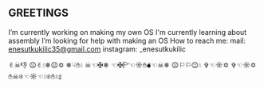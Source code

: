 ## GREETINGS


I’m currently working on making my own OS
I'm currently learning about assembly
I’m looking for help with making an OS
How to reach me: 
mail: enesutkukilic35@gmail.com
instagram:  _enesutkukilic

✌︎☠︎👎︎ ☹︎✌︎💧︎❄︎☹︎✡︎ 
❄︎☟︎✋︎💧︎ ☠︎☜︎✠︎❄︎ ☜︎✠︎🏱︎☜︎☼︎✋︎💣︎☜︎☠︎❄︎ 
☹︎⚐︎⚐︎😐︎💧︎ ✞︎☜︎☼︎✡︎ 
✞︎☜︎☼︎✡︎ ✋︎☠︎❄︎☜︎☼︎☜︎💧︎❄︎✋︎☠︎☝︎




